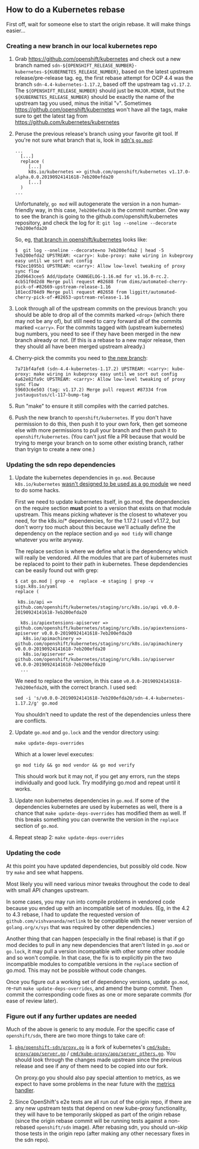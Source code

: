 ## How to do a Kubernetes rebase

First off, wait for someone else to start the origin rebase. It will
make things easier...

### Creating a new branch in our local kubernetes repo

1. Grab https://github.com/openshift/kubernetes and check out a new
   branch named
   `sdn-${OPENSHIFT_RELEASE_NUMBER}-kubernetes-${KUBERNETES_RELEASE_NUMBER}`,
   based on the latest upstream release/pre-release tag. eg, the first
   rebase attempt for OCP 4.4 was the branch
   `sdn-4.4-kubernetes-1.17.2`, based off the upstream tag
   `v1.17.2`. The `${OPENSHIFT_RELEASE_NUMBER}` should just be
   `MAJOR.MINOR`, but the `${KUBERNETES_RELEASE_NUMBER}` should be
   exactly the name of the upstream tag you used, minus the initial
   "`v`". Sometimes https://github.com/openshift/kubernetes won't have all the
   tags, make sure to get the latest tag from
   https://github.com/kubernetes/kubernetes 

3. Peruse the previous release's branch using your favorite git tool.
   If you're not sure what branch that is, look in [sdn's
   `go.mod`](./go.mod):

       ...
         [...]
         replace (
            [...]
            k8s.io/kubernetes => github.com/openshift/kubernetes v1.17.0-alpha.0.0.20190924141618-7eb200efda20
            [...]
         )
       ...

   Unfortunately, `go mod` will autogenerate the version in a non
   human-friendly way, in this case, `7eb200efda20` is the commit number.
   One way to see the branch is going to the github.com/openshift/kubernetes
   repository, and check the log for it:
   `git log --oneline --decorate 7eb200efda20`

   So, eg, [that branch in
   openshift/kubernetes](https://github.com/openshift/kubernetes/commits/sdn-4.4-kubernetes-1.17.2) looks like:

       $  git log --oneline --decorate=no 7eb200efda2 | head -5
       7eb200efda2 UPSTREAM: <carry>: kube-proxy: make wiring in kubeproxy easy until we sort out config
       f92ec1095b1 UPSTREAM: <carry>: Allow low-level tweaking of proxy sync flow
       2bd9643cee5 Add/Update CHANGELOG-1.16.md for v1.16.0-rc.2.
       4cb51f0d2d8 Merge pull request #82688 from dims/automated-cherry-pick-of-#82669-upstream-release-1.16
       101ecd704d9 Merge pull request #82658 from liggitt/automated-cherry-pick-of-#82653-upstream-release-1.16

4. Look through all of the upstream commits on the previous branch:
   you should be able to drop all of the commits marked `<drop>`
   (which there may not be any of), but still need to carry forward
   all of the commits marked `<carry>`. For the commits tagged with
   (upstream kubernetes) bug numbers, you need to see if they have
   been merged in the new branch already or not. (If this is a rebase
   to a new major release, then they should all have been merged
   upstream already.)

5. Cherry-pick the commits you need to [the new
   branch](https://github.com/openshift/kubernetes/tree/sdn-4.4-kubernetes-1.17.2):

       7a71bf4afe8 (sdn-4.4-kubernetes-1.17.2) UPSTREAM: <carry>: kube-proxy: make wiring in kubeproxy easy until we sort out config
       4a62e82fa9c UPSTREAM: <carry>: Allow low-level tweaking of proxy sync flow
       59603c6e503 (tag: v1.17.2) Merge pull request #87334 from justaugustus/cl-117-bump-tag


6. Run "make" to ensure it still compiles with the carried patches.

7. Push the new branch to `openshift/kubernetes`. If you don't have
   permission to do this, then push it to your own fork, then get
   someone else with more permissions to pull your branch and then
   push it to `openshift/kubernetes`. (You can't just file a PR
   because that would be trying to merge your branch on to some other
   existing branch, rather than tryign to create a new one.)

### Updating the sdn repo dependencies

1. Update the kubernetes dependencies in `go.mod`. Because `k8s.io/kubernetes`
   [wasn't designed to be used as a go module](https://github.com/golang/go/issues/26366)
   we need to do  some hacks.

   First we need to update kubernetes itself, in go.mod, the dependencies on
   the require section **must** point to a version that exists on that module
   upstream. This means picking whatever is the closest to whatever you need,
   for the k8s.io/* dependencies, for the 1.17.2 I used v1.17.2, but don't
   worry too much about this because we'll actually define the dependency on
   the replace section and `go mod tidy` will change whatever you write anyway.

   The replace section is where we define what is the dependency which will
   really be vendored. All the modules that are part of kubernetes must be
   replaced to point to their path in kubernetes. These depdendencies can be
   easily found out with grep:

       $ cat go.mod | grep -e  replace -e staging | grep -v sigs.k8s.io/yaml
       replace (

      	k8s.io/api => github.com/openshift/kubernetes/staging/src/k8s.io/api v0.0.0-20190924141618-7eb200efda20
	
         k8s.io/apiextensions-apiserver => github.com/openshift/kubernetes/staging/src/k8s.io/apiextensions-apiserver v0.0.0-20190924141618-7eb200efda20
	      k8s.io/apimachinery => github.com/openshift/kubernetes/staging/src/k8s.io/apimachinery v0.0.0-20190924141618-7eb200efda20
	      k8s.io/apiserver => github.com/openshift/kubernetes/staging/src/k8s.io/apiserver v0.0.0-20190924141618-7eb200efda20
         ...
   
   We need to replace the version, in this case
   `v0.0.0-20190924141618-7eb200efda20`, with the correct branch. I used sed:
   
       sed -i 's/v0.0.0-20190924141618-7eb200efda20/sdn-4.4-kubernetes-1.17.2/g' go.mod

   You shouldn't need to update the rest of the dependencies unless there are
   conflicts.

2. Update `go.mod` and `go.lock` and the vendor directory using:
   
       make update-deps-overrides
   
   Which at a lower level executes:

       go mod tidy && go mod vendor && go mod verify

   This should work but it may not, if you get any errors, run the steps
   individually and good luck. Try modifying go.mod and repeat until it works.

3. Update non kubernetes dependencies in `go.mod`. If some of the dependencies
   kubernetes are used by kubernetes as well, there is a chance that
   `make update-deps-overrides` has modified them as well. If this breaks
   something you can overwrite the version in the `replace` section of
   `go.mod`.

4. Repeat steap 2: `make update-deps-overrides`

### Updating the code

At this point you have updated dependencies, but possibly old code.
Now try `make` and see what happens.

Most likely you will need various minor tweaks throughout the code to
deal with small API changes upstream.

In some cases, you may run into compile problems in vendored code
because you ended up with an incompatible set of modules. (Eg, in the
4.2 to 4.3 rebase, I had to update the requested version of
`github.com/vishvananda/netlink` to be compatible with the newer
version of `golang.org/x/sys` that was required by other
dependencies.)

Another thing that can happen (especially in the final rebase) is that
if go mod decides to pull in any new dependencies that aren't listed in
`go.mod` or `go.lock`, it may pull a version incompatible with other
some other module and so won't compile.
In that case, the fix is to explicitly pin the two incompatible modules
to compatible versions in the `replace` section of go.mod. This may not be
possible without code changes.

Once you figure out a working set of dependency versions, update
`go.mod`, re-run `make update-deps-overrides`, and amend the bump commit.
Then commit the corresponding code fixes as one or more separate
commits (for ease of review later).

### Figure out if any further updates are needed

Much of the above is generic to any module. For the specific case of
`openshift/sdn`, there are two more things to take care of:

1. [`pkg/openshift-sdn/proxy.go`](./pkg/openshift-sdn/proxy.go) is a
   fork of kubernetes's
   [`cmd/kube-proxy/app/server.go`](./vendor/k8s.io/kubernetes/cmd/kube-proxy/app/server.go)
   /
   [`cmd/kube-proxy/app/server_others.go`](./vendor/k8s.io/kubernetes/cmd/kube-proxy/app/server_others.go).
   You should look through the changes made upstream since the
   previous release and see if any of them need to be copied into our
   fork.

   On proxy.go you should also pay special attention to metrics, as we
   expect to have some problems in the near future with the
   [metrics handler](https://github.com/openshift/sdn/pull/114).

2. Since OpenShift's e2e tests are all run out of the origin repo, if
   there are any new upstream tests that depend on new kube-proxy
   functionality, they will have to be temporarily skipped as part of
   the origin rebase (since the origin rebase commit will be running
   tests against a non-rebased `openshift/sdn` image). After rebasing
   sdn, you should un-skip those tests in the origin repo (after
   making any other necessary fixes in the sdn repo).